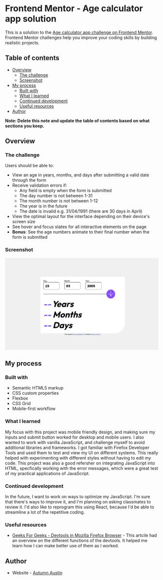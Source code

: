 # Frontend Mentor - Age calculator app solution

This is a solution to the [Age calculator app challenge on Frontend Mentor](https://www.frontendmentor.io/challenges/age-calculator-app-dF9DFFpj-Q). Frontend Mentor challenges help you improve your coding skills by building realistic projects. 

## Table of contents

- [Overview](#overview)
  - [The challenge](#the-challenge)
  - [Screenshot](#screenshot)
- [My process](#my-process)
  - [Built with](#built-with)
  - [What I learned](#what-i-learned)
  - [Continued development](#continued-development)
  - [Useful resources](#useful-resources)
- [Author](#author)


**Note: Delete this note and update the table of contents based on what sections you keep.**

## Overview

### The challenge

Users should be able to:

- View an age in years, months, and days after submitting a valid date through the form
- Receive validation errors if:
  - Any field is empty when the form is submitted
  - The day number is not between 1-31
  - The month number is not between 1-12
  - The year is in the future
  - The date is invalid e.g. 31/04/1991 (there are 30 days in April)
- View the optimal layout for the interface depending on their device's screen size
- See hover and focus states for all interactive elements on the page
- **Bonus**: See the age numbers animate to their final number when the form is submitted

### Screenshot

![](./screenshot.png)

## My process

### Built with

- Semantic HTML5 markup
- CSS custom properties
- Flexbox
- CSS Grid
- Mobile-first workflow

### What I learned

My focus with this project was mobile friendly design, and making sure my inputs and submit button worked for desktop and mobile users. I also wanted to work with vanilla JavaScript, and challenge myself to avoid additional libraries and frameworks.
I got familiar with Firefox Developer Tools and used them to test and view my UI on different systems. This really helped with experimenting with different styles without having to edit my code. This project was also a good refersher on integrating JavaScript into HTML, specfically working with the error messages, which were a great test of my practical applications of JavaScript.

### Continued development

In the future, I want to work on ways to optimize my JavaScript. I'm sure that there's ways to improve it, and I'm planning on asking classmates to review it. I'd also like to reprogram this using React, because I'd be able to streamline a lot of the repetitive coding. 

### Useful resources

- [Geeks For Geeks - Devtools in Mozilla Firefox Browser](https://www.geeksforgeeks.org/techtips/devtools-in-mozilla-firefox-browser/) - This artcile had an overview on the different functions of the devtools. It helped me learn how I can make better use of them as I worked. 

## Author

- Website - [Autumn Austin](https://endeav007.github.io/)


